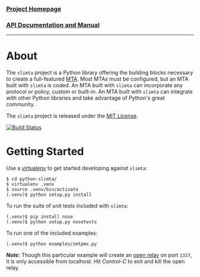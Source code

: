 ### [Project Homepage][5]
### [API Documentation and Manual][6]

--------------------

About
=====

The `slimta` project is a Python library offering the building blocks necessary
to create a full-featured [MTA][1]. Most MTAs must be configured, but an MTA
built with `slimta` is coded. An MTA built with `slimta` can incorporate any
protocol or policy, custom or built-in. An MTA built with `slimta` can
integrate with other Python libraries and take advantage of Python's great
community.

The `slimta` project is released under the [MIT License][4].

[![Build Status](http://ci.slimta.org/job/slimta/badge/icon)](http://ci.slimta.org/job/slimta/)

Getting Started
===============

Use a [virtualenv][2] to get started developing against `slimta`:

    $ cd python-slimta/
    $ virtualenv .venv
    $ source .venv/bin/activate
    (.venv)$ python setup.py install

To run the suite of unit tests included with `slimta`:

    (.venv)$ pip install nose
    (.venv)$ python setup.py nosetests

To run one of the included examples:

    (.venv)$ python examples/smtpmx.py

***Note:*** Though this particular example will create an [open relay][3] on
port `1337`, it is only accessible from localhost. Hit *Control-C* to exit and
kill the open relay.

[1]: http://en.wikipedia.org/wiki/Message_transfer_agent
[2]: http://pypi.python.org/pypi/virtualenv
[3]: http://en.wikipedia.org/wiki/Open_mail_relay
[4]: http://opensource.org/licenses/MIT
[5]: http://slimta.org/
[6]: http://docs.slimta.org/


